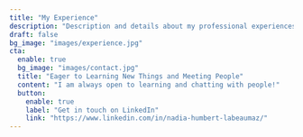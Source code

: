 ```yaml
---
title: "My Experience"
description: "Description and details about my professional experiences."
draft: false
bg_image: "images/experience.jpg"
cta:
  enable: true
  bg_image: "images/contact.jpg"
  title: "Eager to Learning New Things and Meeting People"
  content: "I am always open to learning and chatting with people!"
  button:
    enable: true
    label: "Get in touch on LinkedIn"
    link: "https://www.linkedin.com/in/nadia-humbert-labeaumaz/"
---
```

